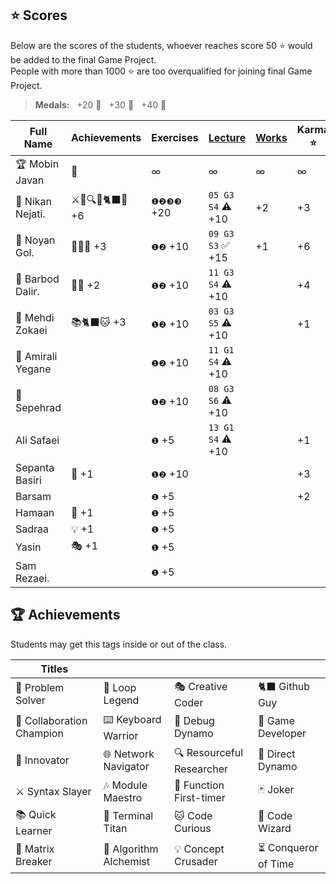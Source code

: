 ## ⭐ Scores

Below are the scores of the students, whoever reaches score 50 ⭐ would be added to the final Game Project.  
People with more than 1000 ⭐ are too overqualified for joining final Game Project.

> **Medals:** &nbsp; +20 🥉 &nbsp; +30 🥈 &nbsp; +40 🥇

| Full Name         | Achievements    | Exercises  | [Lecture](/RESEARCH.md) | [Works](/works/) | Karma ⭐ | Total    |
| ----------------- | --------------- | ---------- | ----------------------- | ---------------- | -------- | -------- |
| 🏆 Mobin Javan    | 💊              | ∞          | ∞                       | ∞                | ∞        | = **∞**  |
| 🥇 Nikan Nejati.  | ⚔️🔁🔍🎯🐈‍⬛🔮 +6 | `❶❷❸❸` +20 | `05 G3 S4` ⚠️ +10       | +2               | +3       | = **40** |
| 🥈 Noyan Gol.     | 🚀🤝🔮 +3       | `❶❷` +10   | `09 G3 S3` ✅ +15       | +1               | +6       | = **35** |
| 🥉 Barbod Dalir.  | 🤝🔁 +2         | `❶❷` +10   | `11 G3 S4` ⚠️ +10       |                  | +4       | = **26** |
| 🥉 Mehdi Zokaei   | 📚🐈‍⬛🐱 +3       | `❶❷` +10   | `03 G3 S5` ⚠️ +10       |                  | +1       | = **24** |
| 🥉 Amirali Yegane |                 | `❶❷` +10   | `11 G1 S4` ⚠️ +10       |                  |          | = **20** |
| 🥉 Sepehrad       |                 | `❶❷` +10   | `08 G3 S6` ⚠️ +10       |                  |          | = **20** |
| Ali Safaei        |                 | `❶` +5     | `13 G1 S4` ⚠️ +10       |                  | +1       | = **16** |
| Sepanta Basiri    | 🔁 +1           | `❶❷` +10   |                         |                  | +3       | = **14** |
| Barsam            |                 | `❶` +5     |                         |                  | +2       | = **7**  |
| Hamaan            | 🔁 +1           | `❶` +5     |                         |                  |          | = **6**  |
| Sadraa            | 💡 +1           | `❶` +5     |                         |                  |          | = **6**  |
| Yasin             | 🎭 +1           | `❶` +5     |                         |                  |          | = **6**  |
| Sam Rezaei.       |                 | `❶` +5     |                         |                  |          | = **5**  |

## 🏆 Achievements

Students may get this tags inside or out of the class.

| Titles                    |                        |                           |                      |
| ------------------------- | ---------------------- | ------------------------- | -------------------- |
| 🧩 Problem Solver         | 🔁 Loop Legend         | 🎭 Creative Coder         | 🐈‍⬛ Github Guy        |
| 🤝 Collaboration Champion | ⌨️ Keyboard Warrior    | 🐛 Debug Dynamo           | 👾 Game Developer    |
| 🚀 Innovator              | 🌐 Network Navigator   | 🔍 Resourceful Researcher | 🎯 Direct Dynamo     |
| ⚔️ Syntax Slayer          | 🎶 Module Maestro      | 🥇 Function First-timer   | 🃏 Joker             |
| 📚 Quick Learner          | 🔱 Terminal Titan      | 🐱 Code Curious           | 🔮 Code Wizard       |
| 💊 Matrix Breaker         | 🧪 Algorithm Alchemist | 💡 Concept Crusader       | ⏳ Conqueror of Time |
